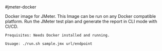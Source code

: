 #jmeter-docker

Docker image for JMeter. This Image can be run on any Docker compatible platform. Run the JMeter test plan and generate the report in CLI mode with CI/CD.

```
Prequisites: Needs Docker installed and running.
```

```
Usuage: ./run.sh sample.jmx url/endpoint
```
